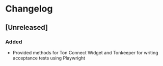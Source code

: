 # Changelog

## [Unreleased]

### Added

- Provided methods for Ton Connect Widget and Tonkeeper for writing acceptance tests using Playwright
